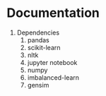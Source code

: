# Documentation
1. Dependencies
    1. pandas
    2. scikit-learn
    3. nltk
    4. jupyter notebook
    5. numpy
    6. imbalanced-learn
    7. gensim

